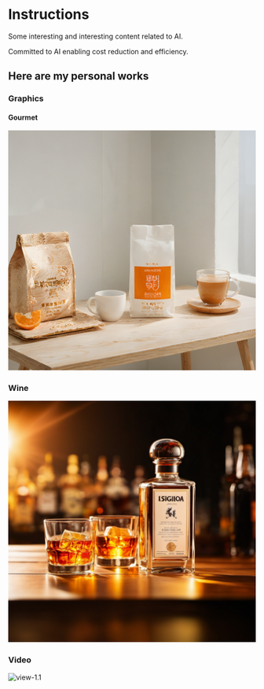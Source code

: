 # Instructions

Some interesting and interesting content related to AI.

Committed to AI enabling cost reduction and efficiency.

## Here are my personal works

### Graphics

#### Gourmet

![示例图片](./works/backfast.png "橙子元素，一个白色咖啡袋，木纹桌子，桌子中间玻璃杯咖啡，自然光线，室内白色墙壁场景，高清4K，高分辨率,")

### Wine

![示例图片](./works/wine.png "白酒，产品在方体台子上，暖色光影，强光源，环境光,")

### Video
![view-1.1](./works/view-1.1.gif)